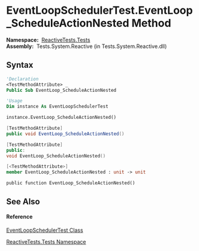# EventLoopSchedulerTest.EventLoop\_ScheduleActionNested Method

**Namespace:**  [ReactiveTests.Tests](ReactiveTests.Tests\ReactiveTests.Tests.md)  
**Assembly:**  Tests.System.Reactive (in Tests.System.Reactive.dll)

## Syntax

```vb
'Declaration
<TestMethodAttribute> _
Public Sub EventLoop_ScheduleActionNested
```

```vb
'Usage
Dim instance As EventLoopSchedulerTest

instance.EventLoop_ScheduleActionNested()
```

```csharp
[TestMethodAttribute]
public void EventLoop_ScheduleActionNested()
```

```c++
[TestMethodAttribute]
public:
void EventLoop_ScheduleActionNested()
```

```fsharp
[<TestMethodAttribute>]
member EventLoop_ScheduleActionNested : unit -> unit 
```

```jscript
public function EventLoop_ScheduleActionNested()
```

## See Also

#### Reference

[EventLoopSchedulerTest Class](EventLoopSchedulerTest\EventLoopSchedulerTest.md)

[ReactiveTests.Tests Namespace](ReactiveTests.Tests\ReactiveTests.Tests.md)




